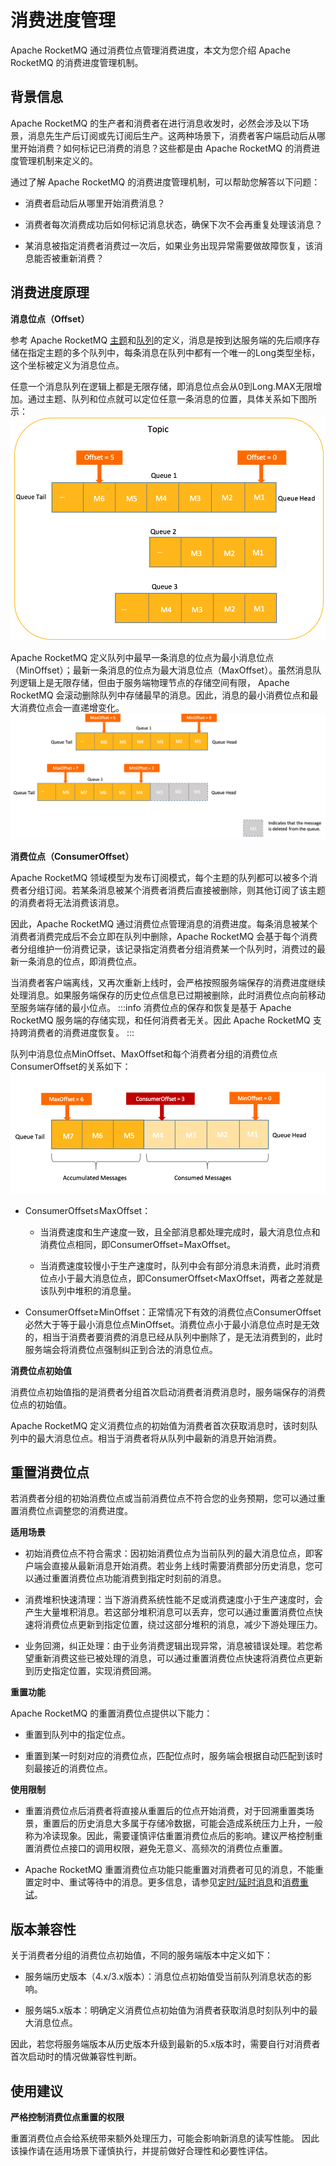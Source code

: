 # 消费进度管理
Apache RocketMQ 通过消费位点管理消费进度，本文为您介绍 Apache RocketMQ 的消费进度管理机制。

## 背景信息

Apache RocketMQ 的生产者和消费者在进行消息收发时，必然会涉及以下场景，消息先生产后订阅或先订阅后生产。这两种场景下，消费者客户端启动后从哪里开始消费？如何标记已消费的消息？这些都是由 Apache RocketMQ 的消费进度管理机制来定义的。

通过了解 Apache RocketMQ 的消费进度管理机制，可以帮助您解答以下问题：

* 消费者启动后从哪里开始消费消息？

* 消费者每次消费成功后如何标记消息状态，确保下次不会再重复处理该消息？

* 某消息被指定消费者消费过一次后，如果业务出现异常需要做故障恢复，该消息能否被重新消费？




## 消费进度原理 


**消息位点（Offset）** 

参考 Apache RocketMQ [主题](../03-领域模型/02topic.md)和[队列](../03-领域模型/03messagequeue.md)的定义，消息是按到达服务端的先后顺序存储在指定主题的多个队列中，每条消息在队列中都有一个唯一的Long类型坐标，这个坐标被定义为消息位点。

任意一个消息队列在逻辑上都是无限存储，即消息位点会从0到Long.MAX无限增加。通过主题、队列和位点就可以定位任意一条消息的位置，具体关系如下图所示：![消息位点](../picture/v5/consumerprogress.png)


Apache RocketMQ 定义队列中最早一条消息的位点为最小消息位点（MinOffset）；最新一条消息的位点为最大消息位点（MaxOffset）。虽然消息队列逻辑上是无限存储，但由于服务端物理节点的存储空间有限， Apache RocketMQ 会滚动删除队列中存储最早的消息。因此，消息的最小消费位点和最大消费位点会一直递增变化。![消费位点更新](../picture/v5/updateprogress.png)

**消费位点（ConsumerOffset）**

Apache RocketMQ 领域模型为发布订阅模式，每个主题的队列都可以被多个消费者分组订阅。若某条消息被某个消费者消费后直接被删除，则其他订阅了该主题的消费者将无法消费该消息。

因此，Apache RocketMQ 通过消费位点管理消息的消费进度。每条消息被某个消费者消费完成后不会立即在队列中删除，Apache RocketMQ 会基于每个消费者分组维护一份消费记录，该记录指定消费者分组消费某一个队列时，消费过的最新一条消息的位点，即消费位点。

当消费者客户端离线，又再次重新上线时，会严格按照服务端保存的消费进度继续处理消息。如果服务端保存的历史位点信息已过期被删除，此时消费位点向前移动至服务端存储的最小位点。
:::info
消费位点的保存和恢复是基于 Apache RocketMQ 服务端的存储实现，和任何消费者无关。因此 Apache RocketMQ 支持跨消费者的消费进度恢复。
:::

队列中消息位点MinOffset、MaxOffset和每个消费者分组的消费位点ConsumerOffset的关系如下：![消费进度](../picture/v5/consumerprogress1.png)

* ConsumerOffset≤MaxOffset：
  * 当消费速度和生产速度一致，且全部消息都处理完成时，最大消息位点和消费位点相同，即ConsumerOffset=MaxOffset。
  
  * 当消费速度较慢小于生产速度时，队列中会有部分消息未消费，此时消费位点小于最大消息位点，即ConsumerOffset\<MaxOffset，两者之差就是该队列中堆积的消息量。

* ConsumerOffset≥MinOffset：正常情况下有效的消费位点ConsumerOffset必然大于等于最小消息位点MinOffset。消费位点小于最小消息位点时是无效的，相当于消费者要消费的消息已经从队列中删除了，是无法消费到的，此时服务端会将消费位点强制纠正到合法的消息位点。

**消费位点初始值**

消费位点初始值指的是消费者分组首次启动消费者消费消息时，服务端保存的消费位点的初始值。

Apache RocketMQ 定义消费位点的初始值为消费者首次获取消息时，该时刻队列中的最大消息位点。相当于消费者将从队列中最新的消息开始消费。

## 重置消费位点

若消费者分组的初始消费位点或当前消费位点不符合您的业务预期，您可以通过重置消费位点调整您的消费进度。

**适用场景**

* 初始消费位点不符合需求：因初始消费位点为当前队列的最大消息位点，即客户端会直接从最新消息开始消费。若业务上线时需要消费部分历史消息，您可以通过重置消费位点功能消费到指定时刻前的消息。

* 消费堆积快速清理：当下游消费系统性能不足或消费速度小于生产速度时，会产生大量堆积消息。若这部分堆积消息可以丢弃，您可以通过重置消费位点快速将消费位点更新到指定位置，绕过这部分堆积的消息，减少下游处理压力。

* 业务回溯，纠正处理：由于业务消费逻辑出现异常，消息被错误处理。若您希望重新消费这些已被处理的消息，可以通过重置消费位点快速将消费位点更新到历史指定位置，实现消费回溯。

**重置功能**

Apache RocketMQ 的重置消费位点提供以下能力：

* 重置到队列中的指定位点。

* 重置到某一时刻对应的消费位点，匹配位点时，服务端会根据自动匹配到该时刻最接近的消费位点。




**使用限制**

* 重置消费位点后消费者将直接从重置后的位点开始消费，对于回溯重置类场景，重置后的历史消息大多属于存储冷数据，可能会造成系统压力上升，一般称为冷读现象。因此，需要谨慎评估重置消费位点后的影响。建议严格控制重置消费位点接口的调用权限，避免无意义、高频次的消费位点重置。

* Apache RocketMQ 重置消费位点功能只能重置对消费者可见的消息，不能重置定时中、重试等待中的消息。更多信息，请参见[定时/延时消息](./02delaymessage.md)和[消费重试](./10consumerretrypolicy.md)。


## 版本兼容性

关于消费者分组的消费位点初始值，不同的服务端版本中定义如下：

* 服务端历史版本（4.x/3.x版本）：消息位点初始值受当前队列消息状态的影响。

* 服务端5.x版本：明确定义消费位点初始值为消费者获取消息时刻队列中的最大消息位点。

因此，若您将服务端版本从历史版本升级到最新的5.x版本时，需要自行对消费者首次启动时的情况做兼容性判断。

## 使用建议

**严格控制消费位点重置的权限**

重置消费位点会给系统带来额外处理压力，可能会影响新消息的读写性能。 因此该操作请在适用场景下谨慎执行，并提前做好合理性和必要性评估。
